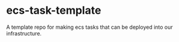 # ecs-task-template
A template repo for making ecs tasks that can be deployed into our infrastructure.
